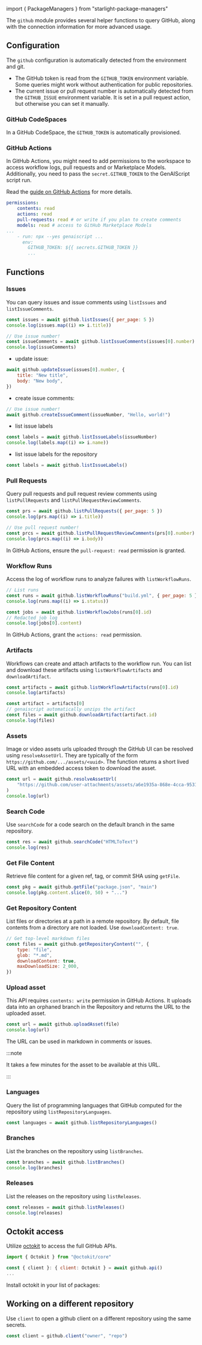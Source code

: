 import { PackageManagers } from "starlight-package-managers"

The `github` module provides several helper functions to query GitHub, along with the connection information for more advanced usage.

## Configuration

The `github` configuration is automatically detected from the environment and git.

- The GitHub token is read from the `GITHUB_TOKEN` environment variable. Some queries might work without authentication for public repositories.
- The current issue or pull request number is automatically detected from the `GITHUB_ISSUE` environment variable. It is set in a pull request action, but otherwise you can set it manually.

### GitHub CodeSpaces

In a GitHub CodeSpace, the `GITHUB_TOKEN` is automatically provisioned.

### GitHub Actions

In GitHub Actions, you might need to add permissions to the workspace to access workflow logs, pull requests and or Marketplace Models.
Additionally, you need to pass the `secret.GITHUB_TOKEN` to the GenAIScript script run.

Read the [guide on GitHub Actions](/genaiscript/reference/github-actions) for more details.

```yml title="genai.yml" 'actions: read' 'GITHUB_TOKEN: ${{ secrets.GITHUB_TOKEN }}'
permissions:
    contents: read
    actions: read
    pull-requests: read # or write if you plan to create comments
    models: read # access to GitHub Marketplace Models
...
    - run: npx --yes genaiscript ...
      env:
        GITHUB_TOKEN: ${{ secrets.GITHUB_TOKEN }}
        ...
```

## Functions

### Issues

You can query issues and issue comments using `listIssues` and `listIssueComments`.

```js
const issues = await github.listIssues({ per_page: 5 })
console.log(issues.map((i) => i.title))

// Use issue number!
const issueComments = await github.listIssueComments(issues[0].number)
console.log(issueComments)
```

- update issue:

```js
await github.updateIssue(issues[0].number, {
    title: "New title",
    body: "New body",
})
```

- create issue comments:

```js
// Use issue number!
await github.createIssueComment(issueNumber, "Hello, world!")
```

- list issue labels

```js
const labels = await github.listIssueLabels(issueNumber)
console.log(labels.map((i) => i.name))
```

- list issue labels for the repository

```js
const labels = await github.listIssueLabels()
```

### Pull Requests

Query pull requests and pull request review comments using `listPullRequests` and `listPullRequestReviewComments`.

```js
const prs = await github.listPullRequests({ per_page: 5 })
console.log(prs.map((i) => i.title))

// Use pull request number!
const prcs = await github.listPullRequestReviewComments(prs[0].number)
console.log(prcs.map((i) => i.body))
```

In GitHub Actions, ensure the `pull-request: read` permission is granted.

### Workflow Runs

Access the log of workflow runs to analyze failures with `listWorkflowRuns`.

```js
// List runs
const runs = await github.listWorkflowRuns("build.yml", { per_page: 5 })
console.log(runs.map((i) => i.status))

const jobs = await github.listWorkflowJobs(runs[0].id)
// Redacted job log
console.log(jobs[0].content)
```

In GitHub Actions, grant the `actions: read` permission.

### Artifacts

Workflows can create and attach artifacts to the workflow run.
You can list and download these artifacts using `listWorkflowArtifacts` and `downloadArtifact`.

```js
const artifacts = await github.listWorkflowArtifacts(runs[0].id)
console.log(artifacts)

const artifact = artifacts[0]
// genaiscript automatically unzips the artifact
const files = await github.downloadArtifact(artifact.id)
console.log(files)
```

### Assets

Image or video assets urls uploaded through the GitHub UI can be resolved using `resolveAssetUrl`.
They are typically of the form `https://github.com/.../assets/<uuid>`. The function returns a short lived URL with an embedded
access token to download the asset.

```js
const url = await github.resolveAssetUrl(
    "https://github.com/user-attachments/assets/a6e1935a-868e-4cca-9531-ad0ccdb9eace"
)
console.log(url)
```

### Search Code

Use `searchCode` for a code search on the default branch in the same repository.

```js
const res = await github.searchCode("HTMLToText")
console.log(res)
```

### Get File Content

Retrieve file content for a given ref, tag, or commit SHA using `getFile`.

```js
const pkg = await github.getFile("package.json", "main")
console.log(pkg.content.slice(0, 50) + "...")
```

### Get Repository Content

List files or directories at a path in a remote repository. By default, file contents from a directory are not loaded. Use `downloadContent: true`.

```js
// Get top-level markdown files
const files = await github.getRepositoryContent("", {
    type: "file",
    glob: "*.md",
    downloadContent: true,
    maxDownloadSize: 2_000,
})
```

### Upload asset

This API requires `contents: write` permission in GitHub Actions.
It uploads data into an orphaned branch in the Repository
and returns the URL to the uploaded asset.

```js
const url = await github.uploadAsset(file)
console.log(url)
```

The URL can be used in markdown in comments or issues.

:::note

It takes a few minutes for the asset to be available at this URL.

:::

### Languages

Query the list of programming languages that GitHub computed for the repository using `listRepositoryLanguages`.

```js
const languages = await github.listRepositoryLanguages()
```

### Branches

List the branches on the repository using `listBranches`.

```js
const branches = await github.listBranches()
console.log(branches)
```

### Releases

List the releases on the repository using `listReleases`.

```js
const releases = await github.listReleases()
console.log(releases)
```

## Octokit access

Utilize [octokit](https://www.npmjs.com/package/octokit) to access the full GitHub APIs.

```js
import { Octokit } from "@octokit/core"

const { client }: { client: Octokit } = await github.api()
...
```

Install octokit in your list of packages:

<PackageManagers pkg="octokit" dev />

## Working on a different repository

Use `client` to open a github client on a different repository using the same secrets.

```js
const client = github.client("owner", "repo")
```